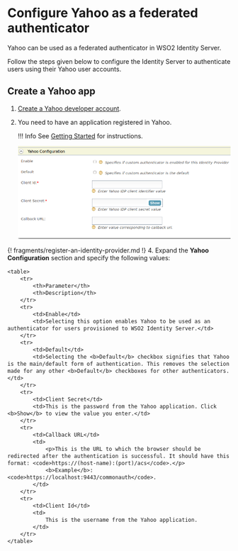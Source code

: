 # Configure Yahoo as a federated authenticator

Yahoo can be used as a federated authenticator in WSO2 Identity
Server. 

Follow the steps given below to configure the Identity Server to
authenticate users using their Yahoo user accounts.

## Create a Yahoo app
    
1.  [Create a Yahoo developer account](https://developer.yahoo.com/oauth2/guide/openid_connect/getting_started.html#getting-started-setup=).
2.  You need to have an application registered in Yahoo. 

    !!! Info
        See [Getting Started](https://developer.yahoo.com/oauth2/guide/openid_connect/getting_started.html) for instructions.
   
    ![yahoo-configuration](../../assets/img/guides/yahoo-configuration.png)

{! fragments/register-an-identity-provider.md !}
4. Expand the **Yahoo Configuration** section and specify the following values:

    <table>
        <tr>
            <th>Parameter</th>
            <th>Description</th>
        </tr>
        <tr>
            <td>Enable</td>
            <td>Selecting this option enables Yahoo to be used as an authenticator for users provisioned to WSO2 Identity Server.</td>
        </tr>
        <tr>
            <td>Default</td>
            <td>Selecting the <b>Default</b> checkbox signifies that Yahoo is the main/default form of authentication. This removes the selection made for any other <b>Default</b> checkboxes for other authenticators.</td>
        </tr>
        <tr>
            <td>Client Secret</td>
            <td>This is the password from the Yahoo application. Click <b>Show</b> to view the value you enter.</td>
        </tr>
        <tr>
            <td>Callback URL</td>
            <td>
                <p>This is the URL to which the browser should be redirected after the authentication is successful. It should have this format: <code>https://(host-name):(port)/acs</code>.</p>
                <b>Example</b>: <code>https://localhost:9443/commonauth</code>.
            </td>
        </tr>
        <tr>
            <td>Client Id</td>
            <td>
                This is the username from the Yahoo application.
            </td>
        </tr>
    </table>